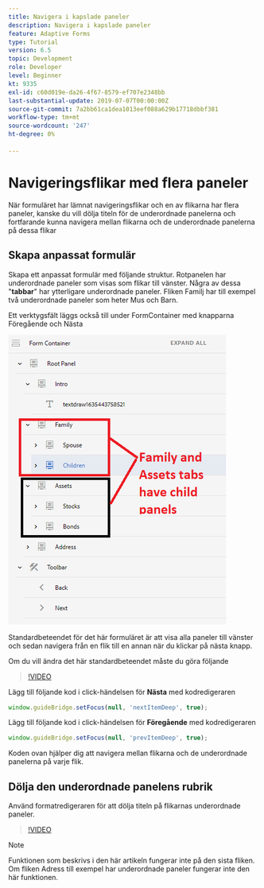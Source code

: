 ```yaml
---
title: Navigera i kapslade paneler
description: Navigera i kapslade paneler
feature: Adaptive Forms
type: Tutorial
version: 6.5
topic: Development
role: Developer
level: Beginner
kt: 9335
exl-id: c60d019e-da26-4f67-8579-ef707e2348bb
last-substantial-update: 2019-07-07T00:00:00Z
source-git-commit: 7a2bb61ca1dea1013eef088a629b17718dbbf381
workflow-type: tm+mt
source-wordcount: '247'
ht-degree: 0%

---
```


# Navigeringsflikar med flera paneler

När formuläret har lämnat navigeringsflikar och en av flikarna har flera paneler, kanske du vill dölja titeln för de underordnade panelerna och fortfarande kunna navigera mellan flikarna och de underordnade panelerna på dessa flikar

## Skapa anpassat formulär

Skapa ett anpassat formulär med följande struktur. Rotpanelen har underordnade paneler som visas som flikar till vänster. Några av dessa &quot;**tabbar**&quot; har ytterligare underordnade paneler. Fliken Familj har till exempel två underordnade paneler som heter Mus och Barn.

Ett verktygsfält läggs också till under FormContainer med knapparna Föregående och Nästa

![verktygsfältsavstånd](assets/multiple-panels.png)



Standardbeteendet för det här formuläret är att visa alla paneler till vänster och sedan navigera från en flik till en annan när du klickar på nästa knapp.

Om du vill ändra det här standardbeteendet måste du göra följande

>[!VIDEO](https://video.tv.adobe.com/v/338369?quality=9&learn=on)


Lägg till följande kod i click-händelsen för **Nästa** med kodredigeraren

```javascript
window.guideBridge.setFocus(null, 'nextItemDeep', true);
```

Lägg till följande kod i click-händelsen för **Föregående** med kodredigeraren

```javascript
window.guideBridge.setFocus(null, 'prevItemDeep', true);
```

Koden ovan hjälper dig att navigera mellan flikarna och de underordnade panelerna på varje flik.

## Dölja den underordnade panelens rubrik

Använd formatredigeraren för att dölja titeln på flikarnas underordnade paneler.

>[!VIDEO](https://video.tv.adobe.com/v/338370?quality=9&learn=on)

>[!NOTE]
>
>Funktionen som beskrivs i den här artikeln fungerar inte på den sista fliken. Om fliken Adress till exempel har underordnade paneler fungerar inte den här funktionen.
